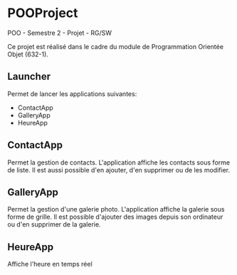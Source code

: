 # POOProject
POO - Semestre 2 - Projet - RG/SW

Ce projet est réalisé dans le cadre du module de Programmation Orientée Objet (632-1).


## Launcher
Permet de lancer les applications suivantes:
- ContactApp
- GalleryApp
- HeureApp

## ContactApp
Permet la gestion de contacts. 
L'application affiche les contacts sous forme de liste. Il est aussi possible d'en ajouter, d'en supprimer ou de les modifier. 

## GalleryApp
Permet la gestion d'une galerie photo.
L'application affiche la galerie sous forme de grille. Il est possible d'ajouter des images depuis son ordinateur ou d'en supprimer de la galerie.

## HeureApp
Affiche l'heure en temps réel
